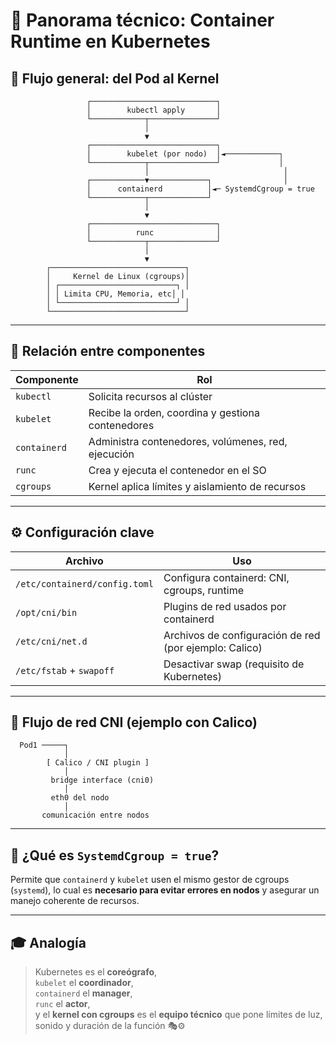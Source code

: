# 🧠 Panorama técnico: Container Runtime en Kubernetes

## 🧭 Flujo general: del Pod al Kernel

```
                 ┌────────────────────────────┐
                 │        kubectl apply       │
                 └────────────┬───────────────┘
                              │
                              ▼
                 ┌────────────────────────────┐
                 │        kubelet (por nodo)  │◄────────────┐
                 └────────────┬───────────────┘             │
                              │                              │
                 ┌────────────▼─────────────┐                │
                 │      containerd          │◄─ SystemdCgroup = true
                 └────────────┬─────────────┘
                              │
                              ▼
                 ┌────────────────────────────┐
                 │          runc              │
                 └────────────┬───────────────┘
                              │
                              ▼
        ┌──────────────────────────────┐
        │     Kernel de Linux (cgroups)│
        │ ┌──────────────────────────┐ │
        │ │ Limita CPU, Memoria, etc│ │
        │ └──────────────────────────┘ │
        └──────────────────────────────┘
```

---

## 🔗 Relación entre componentes

| Componente        | Rol |
|------------------|-----|
| `kubectl`         | Solicita recursos al clúster |
| `kubelet`         | Recibe la orden, coordina y gestiona contenedores |
| `containerd`      | Administra contenedores, volúmenes, red, ejecución |
| `runc`            | Crea y ejecuta el contenedor en el SO |
| `cgroups`         | Kernel aplica límites y aislamiento de recursos |

---

## ⚙️ Configuración clave

| Archivo                         | Uso |
|--------------------------------|-----|
| `/etc/containerd/config.toml`  | Configura containerd: CNI, cgroups, runtime |
| `/opt/cni/bin`                 | Plugins de red usados por containerd |
| `/etc/cni/net.d`               | Archivos de configuración de red (por ejemplo: Calico) |
| `/etc/fstab` + `swapoff`       | Desactivar swap (requisito de Kubernetes) |

---

## 🔌 Flujo de red CNI (ejemplo con Calico)

```
  Pod1 ─────┐
            │
        [ Calico / CNI plugin ]
            │
         bridge interface (cni0)
            │
         eth0 del nodo
            │
       comunicación entre nodos
```

---

## 🔧 ¿Qué es `SystemdCgroup = true`?

Permite que `containerd` y `kubelet` usen el mismo gestor de cgroups (`systemd`), lo cual es **necesario para evitar errores en nodos** y asegurar un manejo coherente de recursos.

---

## 🎓 Analogía

> Kubernetes es el **coreógrafo**,  
> `kubelet` el **coordinador**,  
> `containerd` el **manager**,  
> `runc` el **actor**,  
> y el **kernel con cgroups** es el **equipo técnico** que pone límites de luz, sonido y duración de la función 🎭⚙️
